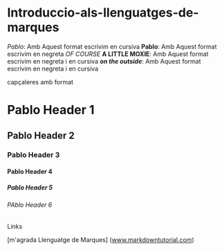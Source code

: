 # Introduccio-als-llenguatges-de-marques

_Pablo_: Amb Aquest format escrivim en cursiva
**Pablo**: Amb Aquest format escrivim en negreta
_OF COURSE_ **A LITTLE MOXIE**:  Amb Aquest format escrivim en negreta i en cursiva
**_on the outside_**:  Amb Aquest format escrivim en negreta i en cursiva

capçaleres amb format
# Pablo   Header 1  
## Pablo  Header 2
### Pablo  Header 3
#### Pablo Header 4
##### Pablo Header 5
###### PAblo Header 6

Links

[m'agrada Llenguatge de Marques] (www.markdowntutorial.com)
